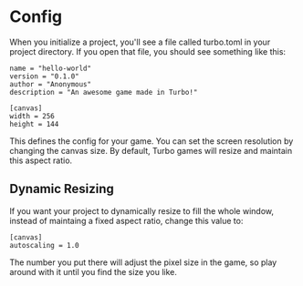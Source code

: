 # Config

When you initialize a project, you'll see a file called turbo.toml in your project directory. If you open that file, you should see something like this:

```
name = "hello-world"
version = "0.1.0"
author = "Anonymous"
description = "An awesome game made in Turbo!"

[canvas]
width = 256
height = 144
```

This defines the config for your game. You can set the screen resolution by changing the canvas size. By default, Turbo games will resize and maintain this aspect ratio.

## Dynamic Resizing

If you want your project to dynamically resize to fill the whole window, instead of maintaing a fixed aspect ratio, change this value to:

```
[canvas]
autoscaling = 1.0
```

The number you put there will adjust the pixel size in the game, so play around with it until you find the size you like.
